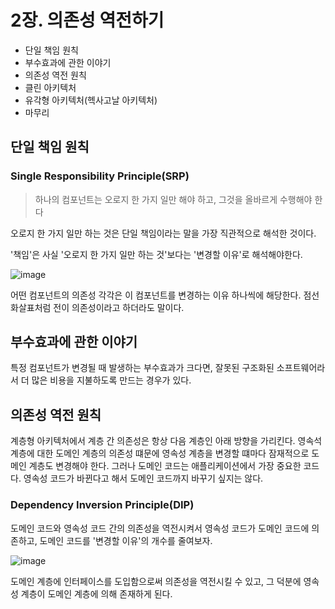 # 2장. 의존성 역전하기

- 단일 책임 원칙
- 부수효과에 관한 이야기
- 의존성 역전 원칙
- 클린 아키텍처
- 유각형 아키텍처(헥사고날 아키텍처)
- 마무리

## 단일 책임 원칙

### Single Responsibility Principle(SRP)
> 하나의 컴포넌트는 오로지 한 가지 일만 해야 하고, 그것을 올바르게 수행해야 한다

오로지 한 가지 일만 하는 것은 단일 책임이라는 말을 가장 직관적으로 해석한 것이다.

'책임'은 사실 '오로지 한 가지 일만 하는 것'보다는 '변경할 이유'로 해석해야한다.

![image](https://user-images.githubusercontent.com/23182130/215115980-45330483-515e-411d-87ad-7e4a8e629e90.jpeg)


어떤 컴포넌트의 의존성 각각은 이 컴포넌트를 변경하는 이유 하나씩에 해당한다. 점선 화살표처럼 전이 의존성이라고 하더라도 말이다.

## 부수효과에 관한 이야기
특정 컴포넌트가 변경될 때 발생하는 부수효과가 크다면, 잘못된 구조화된 소프트웨어라서 더 많은 비용을 지불하도록 만드는 경우가 있다. 

## 의존성 역전 원칙
계층형 아키텍처에서 계층 간 의존성은 항상 다음 계층인 아래 방향을 가리킨다.
영속석 계층에 대한 도메인 계층의 의존성 떄문에 영속성 계층을 변경할 떄마다 잠재적으로 도메인 계층도 변경해야 한다. 그러나 도메인 코드는 애플리케이션에서 가장 중요한 코드다. 
영속성 코드가 바뀐다고 해서 도메인 코드까지 바꾸기 싶지는 않다.

### Dependency Inversion Principle(DIP)
도메인 코드와 영속성 코드 간의 의존성을 역전시켜서 영속성 코드가 도메인 코드에 의존하고, 도메인 코드를 '변경할 이유'의 개수를 줄여보자.

![image](https://user-images.githubusercontent.com/23182130/215115986-c9caad2d-08d6-4748-949a-8f549572c306.png)


도메인 계층에 인터페이스를 도입함으로써 의존성을 역전시킬 수 있고, 그 덕분에 영속성 계층이 도메인 계층에 의해 존재하게 된다.




